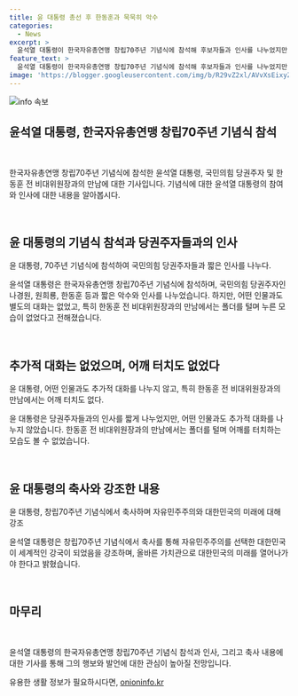 ```yaml
---
title: 윤 대통령 총선 후 한동훈과 묵묵히 악수
categories:
  - News
excerpt: >
  윤석열 대통령이 한국자유총연맹 창립70주년 기념식에 참석해 후보자들과 인사를 나누었지만 특별한 대화는 없었습니다. 특히 한동훈 전 비대위원장과의 만남은 주목을 받았지만, 윤 대통령의 모습은 이전과 달라졌습니다. 축사에서는 자유민주주의를 강조하며 북한의 상황을 언급하고 새로운 미래를 열어야 한다고 밝혔습니다.
feature_text: >
  윤석열 대통령이 한국자유총연맹 창립70주년 기념식에 참석해 후보자들과 인사를 나누었지만 특별한 대화는 없었습니다. 특히 한동훈 전 비대위원장과의 만남은 주목을 받았지만, 윤 대통령의 모습은 이전과 달라졌습니다. 축사에서는 자유민주주의를 강조하며 북한의 상황을 언급하고 새로운 미래를 열어야 한다고 밝혔습니다.
image: 'https://blogger.googleusercontent.com/img/b/R29vZ2xl/AVvXsEixyZcFfHzMRdzZMjFBmAUKJYCLCGyLL1o632UiGVXcaFdKo_bkvkuCioo0uUKlGfBVcT3P84aROyZIXSBEx3Aw5nCQ3pTgDom1WDC4m8eifvWiAmWEEVb4x6G_l8C0QH225ldMjyaFvpxGEBGNO37VmDTDMHGhJPq73UglMfDca1-0aw/s1600/blogspot.png'
---
```


<p><img src="https://blogger.googleusercontent.com/img/b/R29vZ2xl/AVvXsEixyZcFfHzMRdzZMjFBmAUKJYCLCGyLL1o632UiGVXcaFdKo_bkvkuCioo0uUKlGfBVcT3P84aROyZIXSBEx3Aw5nCQ3pTgDom1WDC4m8eifvWiAmWEEVb4x6G_l8C0QH225ldMjyaFvpxGEBGNO37VmDTDMHGhJPq73UglMfDca1-0aw/s1600/blogspot.png" alt="info 속보" /></p>

<h2 data-ke-size="size26">윤석열 대통령, 한국자유총연맹 창립70주년 기념식 참석</h2>

<p data-ke-size="size16">&nbsp;</p>

<p>한국자유총연맹 창립70주년 기념식에 참석한 윤석열 대통령, 국민의힘 당권주자 및 한동훈 전 비대위원장과의 만남에 대한 기사입니다. 기념식에 대한 윤석열 대통령의 참여와 인사에 대한 내용을 알아봅시다.</p>

<p data-ke-size="size16">&nbsp;</p>

<h2 data-ke-size="size24">윤 대통령의 기념식 참석과 당권주자들과의 인사</h2>

<p data-ke-size="size16">윤 대통령, 70주년 기념식에 참석하여 국민의힘 당권주자들과 짧은 인사를 나누다.</p>

<p>윤석열 대통령은 한국자유총연맹 창립70주년 기념식에 참석하며, 국민의힘 당권주자인 나경원, 원희룡, 한동훈 등과 짧은 악수와 인사를 나누었습니다. 하지만, 어떤 인물과도 별도의 대화는 없었고, 특히 한동훈 전 비대위원장과의 만남에서는 폴더를 털며 누른 모습이 없었다고 전해졌습니다.</p>

<p data-ke-size="size16">&nbsp;</p>

<h2 data-ke-size="size24">추가적 대화는 없었으며, 어깨 터치도 없었다</h2>

<p data-ke-size="size16">윤 대통령, 어떤 인물과도 추가적 대화를 나누지 않고, 특히 한동훈 전 비대위원장과의 만남에서는 어깨 터치도 없다.</p>

<p>윤 대통령은 당권주자들과의 인사를 짧게 나누었지만, 어떤 인물과도 추가적 대화를 나누지 않았습니다. 한동훈 전 비대위원장과의 만남에서는 폴더를 털며 어깨를 터치하는 모습도 볼 수 없었습니다.</p>

<p data-ke-size="size16">&nbsp;</p>

<h2 data-ke-size="size24">윤 대통령의 축사와 강조한 내용</h2>

<p data-ke-size="size16">윤 대통령, 창립70주년 기념식에서 축사하며 자유민주주의와 대한민국의 미래에 대해 강조</p>

<p>윤석열 대통령은 창립70주년 기념식에서 축사를 통해 자유민주주의를 선택한 대한민국이 세계적인 강국이 되었음을 강조하며, 올바른 가치관으로 대한민국의 미래를 열어나가야 한다고 밝혔습니다.</p>

<p data-ke-size="size16">&nbsp;</p>

<h2 data-ke-size="size24">마무리</h2>

<p data-ke-size="size16">&nbsp;</p>

<p>윤석열 대통령의 한국자유총연맹 창립70주년 기념식 참석과 인사, 그리고 축사 내용에 대한 기사를 통해 그의 행보와 발언에 대한 관심이 높아질 전망입니다.</p>
유용한 생활 정보가 필요하시다면, <a href="https://onioninfo.kr" rel="dofollow">onioninfo.kr</a>


